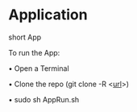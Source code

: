 # Application
short App


To run the App: 

• Open a Terminal

• Clone the repo (git clone -R <[url](https://github.com/IoannisMachaliotis/Application.git)>)
  
• sudo sh AppRun.sh
